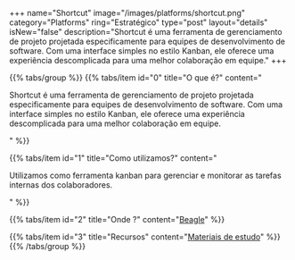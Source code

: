 +++
name="Shortcut"
image="/images/platforms/shortcut.png"
category="Platforms"
ring="Estratégico"
type="post"
layout="details"
isNew="false"
description="Shortcut é uma ferramenta de gerenciamento de projeto projetada especificamente para equipes de desenvolvimento de software. Com uma interface simples no estilo Kanban, ele oferece uma experiência descomplicada para uma melhor colaboração em equipe."
+++

{{% tabs/group %}}
  {{% tabs/item id="0" title="O que é?" content="<p>Shortcut é uma ferramenta de gerenciamento de projeto projetada especificamente para equipes de desenvolvimento de software. Com uma interface simples no estilo Kanban, ele oferece uma experiência descomplicada para uma melhor colaboração em equipe.</p>" %}}

  {{% tabs/item id="1" title="Como utilizamos?" content="<p>Utilizamos como ferramenta kanban para gerenciar e monitorar as tarefas internas dos colaboradores.</p>" %}}

  {{% tabs/item id="2" title="Onde ?" content="<a href='https://usebeagle.io/'>Beagle</a>" %}}

  {{% tabs/item id="3" title="Recursos" content="<a href='https://shortcut.com/webinars'>Materiais de estudo</a>" %}}
{{% /tabs/group %}}
